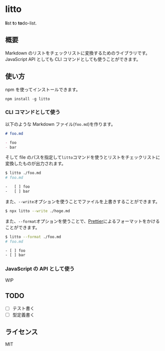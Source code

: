 # litto

**li**st **t**o **to**do-list.

## 概要

Markdown のリストをチェックリストに変換するためのライブラリです。
JavaScript API としても CLI コマンドとしても使うことができます。

## 使い方

npm を使ってインストールできます。

```
npm install -g litto
```

### CLI コマンドとして使う

以下のような Markdown ファイル(`foo.md`)を作ります。

```md
# foo.md

- foo
- bar
```

そして file のパスを指定して`litto`コマンドを使うとリストをチェックリストに変換したものが出力されます。

```sh
$ litto ./foo.md
# foo.md

-   [ ] foo
-   [ ] bar
```

また、`--write`オプションを使うことでファイルを上書きすることができます。

```sh
$ npx litto --write ./hoge.md
```

また、`--format`オプションを使うことで、[Prettier](https://github.com/prettier/prettier)によるフォーマットをかけることができます。

```sh
$ litto --format ./foo.md
# foo.md

- [ ] foo
- [ ] bar
```

### JavaScript の API として使う

WIP

## TODO

- [ ] テスト書く
- [ ] 型定義書く

## ライセンス

MIT
